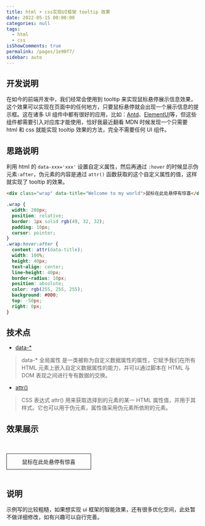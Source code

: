 ```yaml
---
title: html + css实现UI框架 tooltip 效果
date: 2022-05-15 00:00:00
categories: null
tags: 
  - html
  - css
isShowComments: true
permalink: /pages/1e90f7/
sidebar: auto
---
```


## 开发说明

在如今的前端开发中，我们经常会使用到 tooltip 来实现鼠标悬停展示信息效果，这个效果可以实现在页面中的任何地方，只要鼠标悬停就会出现一个展示信息的提示框。这在诸多 UI 组件中都有很好的应用，比如：[Antd](https://ant.design/components/tooltip-cn/)、[ElementUI](https://element.eleme.io/#/zh-CN/component/tooltip)等，但这些组件都需要引入对应库才能使用，恰好我最近翻看 MDN 时候发现一个只需要 html 和 css 就能实现 tooltip 效果的方法，完全不需要任何 UI 组件。

## 思路说明

利用 html 的 `data-xxx='xxx'` 设置自定义属性，然后再通过 `:hover` 的时候显示伪元素`:after`，伪元素的内容是通过 `attr()` 函数获取的这个自定义属性的值，这样就实现了 tooltip 的效果。

```html
<div class="wrap" data-title="Welcome to my world">鼠标在此处悬停有惊喜</div>
```

```css
.wrap {
  width: 200px;
  position: relative;
  border: 1px solid rgb(49, 32, 32);
  padding: 10px;
  cursor: pointer;
}
.wrap:hover:after {
  content: attr(data-title);
  width: 100%;
  height: 40px;
  text-align: center;
  line-height: 40px;
  border-radius: 10px;
  position: absolute;
  color: rgb(255, 255, 255);
  background: #000;
  top: -50px;
  right: 0px;
}
```

## 技术点

- [data-\*](https://developer.mozilla.org/zh-CN/docs/Web/HTML/Global_attributes/data-*)

> data-\* 全局属性 是一类被称为自定义数据属性的属性，它赋予我们在所有 HTML 元素上嵌入自定义数据属性的能力，并可以通过脚本在 HTML 与 DOM 表现之间进行专有数据的交换。

- [attr()](https://developer.mozilla.org/zh-CN/docs/Web/CSS/attr)

> CSS 表达式 attr() 用来获取选择到的元素的某一 HTML 属性值，并用于其样式。它也可以用于伪元素，属性值采用伪元素所依附的元素。

## 效果展示

<br>
<br>

  <div class="wrap" data-title="Welcome to my world">
    鼠标在此处悬停有惊喜
</div>
<style>
.wrap {
  width: 200px;
  text-align: center;
  position: relative;
  border: 1px solid rgb(49, 32, 32);
  padding: 10px;
  cursor: pointer;
}
.wrap:hover:after {
  content: attr(data-title);
  width: 100%;
  height: 40px;
  text-align: center;
  line-height: 40px;
  border-radius: 10px;
  position: absolute;
  color: rgb(255, 255, 255);
  background: #000;
  top: -50px;
  right: 0px;
}
</style>

<br>

## 说明

示例写的比较粗糙，如果想实现 ui 框架的智能效果，还有很多优化空间，此处暂不做详细修改，如有兴趣可以自行完善。
